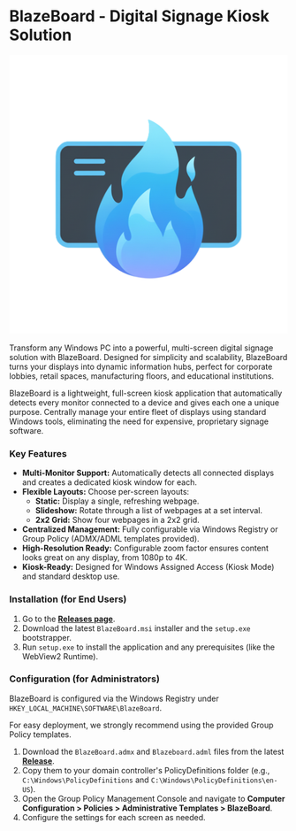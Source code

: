 # BlazeBoard - Digital Signage Kiosk Solution

![BlazeBoard Icon](logo.png)

Transform any Windows PC into a powerful, multi-screen digital signage solution with BlazeBoard. Designed for simplicity and scalability, BlazeBoard turns your displays into dynamic information hubs, perfect for corporate lobbies, retail spaces, manufacturing floors, and educational institutions.

BlazeBoard is a lightweight, full-screen kiosk application that automatically detects every monitor connected to a device and gives each one a unique purpose. Centrally manage your entire fleet of displays using standard Windows tools, eliminating the need for expensive, proprietary signage software.

### Key Features
* **Multi-Monitor Support:** Automatically detects all connected displays and creates a dedicated kiosk window for each.
* **Flexible Layouts:** Choose per-screen layouts:
    * **Static:** Display a single, refreshing webpage.
    * **Slideshow:** Rotate through a list of webpages at a set interval.
    * **2x2 Grid:** Show four webpages in a 2x2 grid.
* **Centralized Management:** Fully configurable via Windows Registry or Group Policy (ADMX/ADML templates provided).
* **High-Resolution Ready:** Configurable zoom factor ensures content looks great on any display, from 1080p to 4K.
* **Kiosk-Ready:** Designed for Windows Assigned Access (Kiosk Mode) and standard desktop use.

### Installation (for End Users)

1.  Go to the **[Releases page](httpss://github.com/YourUsername/BlazeBoard/releases)**.
2.  Download the latest `BlazeBoard.msi` installer and the `setup.exe` bootstrapper.
3.  Run `setup.exe` to install the application and any prerequisites (like the WebView2 Runtime).

### Configuration (for Administrators)

BlazeBoard is configured via the Windows Registry under `HKEY_LOCAL_MACHINE\SOFTWARE\BlazeBoard`.

For easy deployment, we strongly recommend using the provided Group Policy templates.

1.  Download the `BlazeBoard.admx` and `Blazeboard.adml` files from the latest **[Release](httpss://github.com/YourUsername/BlazeBoard/releases)**.
2.  Copy them to your domain controller's PolicyDefinitions folder (e.g., `C:\Windows\PolicyDefinitions` and `C:\Windows\PolicyDefinitions\en-US`).
3.  Open the Group Policy Management Console and navigate to **Computer Configuration > Policies > Administrative Templates > BlazeBoard**.
4.  Configure the settings for each screen as needed.


